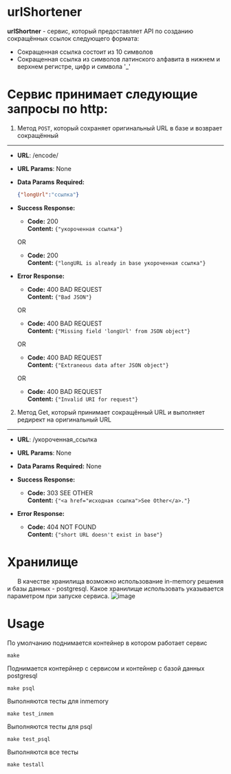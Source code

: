 # urlShortener
**urlShortner** - сервис, который предоставляет API по созданию сокращённых ссылок следующего формата:
- Сокращенная ссылка состоит из 10 символов
-  Сокращенная ссылка из символов латинского алфавита в нижнем и верхнем регистре, цифр и символа '_'
# Сервис принимает следующие запросы по http:
1. Метод `POST`, который сохраняет оригинальный URL в базе и возврает сокращённый
----
* **URL**: /encode/
*  **URL Params**: None 
* **Data Params**
   **Required:**
   ```json
  {"longUrl":"ссылка"}
  ```
* **Success Response:**
  * **Code:** 200 <br />
    **Content:** `{"укороченная ссылка"}`
    
  OR
  
  * **Code:** 200 <br />
    **Content:** `{"longURL is already in base укороченная ссылка"}`
    
* **Error Response:**
  * **Code:** 400 BAD REQUEST <br />
    **Content:** `{"Bad JSON"}`
    
  OR
  
   * **Code:** 400 BAD REQUEST <br />
    **Content:** `{"Missing field 'longUrl' from JSON object"}`
    
  OR
  
   * **Code:** 400 BAD REQUEST <br />
    **Content:** `{"Extraneous data after JSON object"}`
    
  OR
  
   * **Code:** 400 BAD REQUEST <br />
    **Content:** `{"Invalid URI for request"}`
2. Метод Get, который принимает сокращённый URL и выполняет редирект на оригинальный URL
----
* **URL**: /укороченная_ссылка
*  **URL Params**: None
* **Data Params**
   **Required:** None
   
* **Success Response:**
  * **Code:** 303 SEE OTHER <br />
    **Content:** `{"<a href="исходная ссылка">See Other</a>."}`
    
* **Error Response:**
  * **Code:** 404 NOT FOUND <br />
    **Content:** `{"short URL doesn't exist in base"}`
# Хранилище  
&nbsp;&nbsp;&nbsp;&nbsp;&nbsp;&nbsp;В качестве хранилища возможно использование in-memory решения и базы данных - postgresql. Какое хранилище использовать указывается параметром при запуске сервиса. 
![image](https://user-images.githubusercontent.com/80648065/155390687-8f427f70-a635-4e98-98f9-ee1aca628551.png)
# Usage
По умолчанию поднимается контейнер в котором работает сервис

    make

Поднимается контерйнер с сервисом и контейнер с базой данных postgresql

    make psql
    
Выполняются тесты для inmemory

    make test_inmem
Выполняются тесты для psql

    make test_psql
Выполняются все тесты

    make testall


